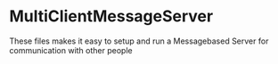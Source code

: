 # MultiClientMessageServer

These files makes it easy to setup and run a Messagebased Server for communication with other people